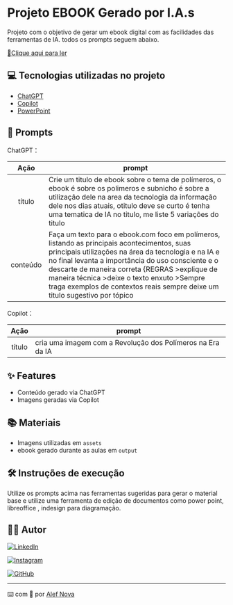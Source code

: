 # Projeto EBOOK Gerado por I.A.s

Projeto com o objetivo de gerar um ebook digital com as facilidades das ferramentas de IA. todos os prompts
seguem abaixo.

<a href="https://github.com/AlefNova/prompts-recipe-to-create-a-ebook/blob/main/output/Ebook%20-%20Polimeros%20e%20IA.pdf" title="View PDF now"> 📕Clique aqui para ler</a>

## 💻 Tecnologias utilizadas no projeto

- [ChatGPT](https://chat.openai.com/) 
- [Copilot](https://copilot.microsoft.com/)
- [PowerPoint](https://www.microsoft.com/en/microsoft-365/powerpoint)

## 🧠 Prompts


ChatGPT：

|   Ação   | prompt                                                                                                                                                                                                                                                                         |
| :------: | ------------------------------------------------------------------------------------------------------------------------------------------------------------------------------------------------------------------------------------------------------------------------------ |
|  título  | Crie um titulo de ebook sobre o tema de polímeros, o ebook é sobre os polimeros e subnicho é sobre a utilização dele na area da tecnologia da informação dele nos dias atuais, otitulo deve se curto é tenha uma tematica de IA no titulo, me liste 5 variações do titulo                                                        |
| conteúdo | Faça um texto para o ebook.com foco em polímeros, listando as principais acontecimentos, suas principais utilizações na área da tecnologia e na IA e  no final levanta a importância do uso consciente e o descarte de maneira correta {REGRAS >explique de maneira técnica >deixe o texto enxuto >Sempre traga exemplos de contextos reais sempre deixe um titulo sugestivo por tópico |


Copilot：

|  Ação  | prompt                                                                                 |
| :----: | -------------------------------------------------------------------------------------- |
| título | cria uma imagem com a Revolução dos Polímeros na Era da IA |

## ✨ Features

- Conteúdo gerado via ChatGPT
- Imagens geradas via Copilot

## 📚 Materiais

- Imagens utilizadas em `assets`
- ebook gerado durante as aulas em `output`

## 🛠️ Instruções de execução

Utilize os prompts acima nas ferramentas sugeridas para gerar o material base e utilize uma ferramenta de edição de documentos como power point, libreoffice , indesign para diagramação.

## 👨‍💻 Autor

[![LinkedIn](https://img.shields.io/badge/LinkedIn-0077B5?style=for-the-badge&logo=linkedin&logoColor=white)](https://www.linkedin.com/in/alef-dos-santos-a6428314a/)

[![Instagram](https://img.shields.io/badge/-Instagram-%23E4405F?style=for-the-badge&logo=instagram&logoColor=white)](https://www.instagram.com/alefdsbn/)

[![GitHub](https://img.shields.io/badge/GitHub-100000?style=for-the-badge&logo=github&logoColor=white)](https://github.com/AlefNova)

---

⌨️ com 💜 por [Alef Nova](https://github.com/AlefNova)
